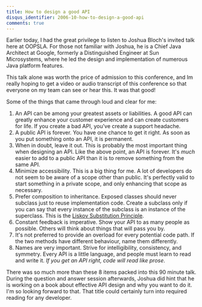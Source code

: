 ```yaml
---
title: How to design a good API
disqus_identifier: 2006-10-how-to-design-a-good-api
comments: true
---
```


Earlier today, I had the great privilege to listen to Joshua Bloch's invited talk here at OOPSLA. For those not familiar with Joshua, he is a Chief Java Architect at Google, formerly a Distinguished Engineer at Sun Microsystems, where he led the design and implementation of numerous Java platform features.

This talk alone was worth the price of admission to this conference, and Im really hoping to get a video or audio transcript of this conference so that everyone on my team can see or hear this. It was that good!

Some of the things that came through loud and clear for me:

1. An API can be among your greatest assets or liabilities. A good API can greatly enhance your customer experience and can create customers for life. If you create a bad API, you've create a support headache.
2. A public API is forever. You have one chance to get it right. As soon as you put something onto an API, it is permanent.
3. When in doubt, leave it out. This is probably the most important thing when designing an API. Like the above point, an API is forever. It's *much* easier to add to a public API than it is to remove something from the same API. 
4. Minimize accessibility. This is a big thing for me. A lot of developers do not seem to be aware of a scope other than public. It's perfectly valid to start something in a private scope, and only enhancing that scope as necessary.
5. Prefer composition to inheritance. Exposed classes should never subclass just to reuse implementation code. Create a subclass only if you can say that every instance of the subclass is an instance of the superclass. This is the [Liskov Substitution Principle][1].
6. Constant feedback is imperative. Show your API to as many people as possible. Others will think about things that will pass you by.
7. It's not preferred to provide an overload for every potential code path. If the two methods have different behaviour, name them differently.
8. Names are very important. Strive for intelligibility, consistency, and symmetry. Every API is a little language, and people must learn to read and write it. *If you get an API right, code will read like prose*.

There was so much more than these 8 items packed into this 90 minute talk. During the question and answer session afterwards, Joshua did hint that he is working on a book about effective API design and why you want to do it. I'm so looking forward to that. That title could certainly turn into required reading for any developer.

[1]:http://en.wikipedia.org/wiki/Liskov_substitution_principle
